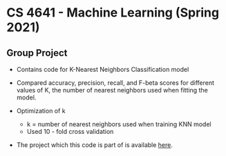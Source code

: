 # CS 4641 - Machine Learning (Spring 2021)

## Group Project

* Contains code for K-Nearest Neighbors Classification model

* Compared accuracy, precision, recall, and F-beta scores for different values of K, the number of nearest neighbors used when fitting the model. 

* Optimization of k 
    * k = number of nearest neighbors used when training KNN model
    * Used 10 - fold cross validation

* The project which this code is part of is available [here](https://github.gatech.edu/pages/jli952/Machine-Learning-Project/).